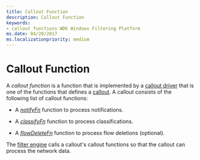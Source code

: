 ```yaml
---
title: Callout Function
description: Callout Function
keywords:
- callout functions WDK Windows Filtering Platform
ms.date: 04/20/2017
ms.localizationpriority: medium
---
```


# Callout Function


A *callout function* is a function that is implemented by a [callout driver](callout-driver.md) that is one of the functions that defines a [callout](callout.md). A callout consists of the following list of callout functions:

-   A [*notifyFn*](/windows-hardware/drivers/ddi/fwpsk/nc-fwpsk-fwps_callout_notify_fn0) function to process notifications.

-   A [*classifyFn*](/windows-hardware/drivers/ddi/fwpsk/nc-fwpsk-fwps_callout_classify_fn0) function to process classifications.

-   A [*flowDeleteFn*](/windows-hardware/drivers/ddi/fwpsk/nc-fwpsk-fwps_callout_flow_delete_notify_fn0) function to process flow deletions (optional).

The [filter engine](filter-engine.md) calls a callout's callout functions so that the callout can process the network data.

 

